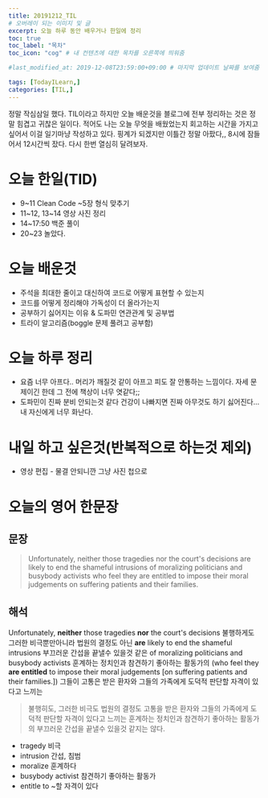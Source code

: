 ```yaml
---
title: 20191212_TIL
# 오버레이 되는 이미지 및 글
excerpt: 오늘 하루 동안 배우거나 한일에 정리
toc: true
toc_label: "목차"
toc_icon: "cog" # 내 컨텐츠에 대한 목차를 오른쪽에 띄워줌

#last_modified_at: 2019-12-08T23:59:00+09:00 # 마지막 업데이트 날짜를 보여줌

tags: [TodayILearn,]
categories: [TIL,]
---
```


정말 작심삼일 했다. TIL이라고 하지만 오늘 배운것을 블로그에 전부 정리하는 것은 정말 힘겹고 귀찮은 일이다. 적어도 나는 오늘 무엇을 배웠었는지 회고하는 시간을 가지고 싶어서 이걸 일기마냥 작성하고 있다. 핑계가 되겠지만 이틀간 정말 아팠다,, 8시에 잠들어서 12시간씩 잤다. 다시 한번 열심히 달려보자.

# 오늘 한일(TID)
* 9~11 Clean Code ~5장 형식 맞추기
* 11~12, 13~14 영상 사진 정리
* 14~17:50 백준 풀이
* 20~23 놀았다.

# 오늘 배운것
* 주석을 최대한 줄이고 대신하여 코드로 어떻게 표현할 수 있는지
* 코드를 어떻게 정리해야 가독성이 더 올라가는지
* 공부하기 싫어지는 이유 & 도파민 연관관계 및 공부법
* 트라이 알고리즘(boggle 문제 풀려고 공부함)

# 오늘 하루 정리
* 요즘 너무 아프다.. 머리가 깨질것 같이 아프고 피도 잘 안통하는 느낌이다. 자세 문제이긴 한데 그 전에 책상이 너무 엿같다;;
* 도파민이 진짜 분비 안되는것 같다 건강이 나빠지면 진짜 아무것도 하기 싫어진다... 내 자신에게 너무 화난다.

# 내일 하고 싶은것(반복적으로 하는것 제외)
* 영상 편집 - 물결 안되니깐 그냥 사진 첩으로

# 오늘의 영어 한문장

## 문장
> Unfortunately, neither those tragedies nor the court's decisions are likely to end the shameful intrusions of moralizing politicians and busybody activists who feel they are entitled to impose their moral judgements on suffering patients and their families.

## 해석
Unfortunately, **neither** those tragedies **nor** the court's decisions
불행하게도 그러한 비극뿐만아니라 법원의 결정도 아닌
 **are** likely to end the shameful intrusions
 부끄러운 간섭을 끝낼수 있을것 같은
 of moralizing politicians and busybody activists
훈계하는 정치인과 참견하기 좋아하는 활동가의
 (who feel they **are entitled** to impose their moral judgements [on suffering patients and their families.])
그들이 고통은 받은 환자와 그들의 가족에게 도덕적 판단할 자격이 있다고 느끼는

> 불행히도, 그러한 비극도 법원의 결정도 고통을 받은 환자와 그들의 가족에게 도덕적 판단할 자격이 있다고 느끼는 훈계하는 정치인과 참견하기 좋아하는 활동가의 부끄러운 간섭을 끝낼수 있을것 같지는 않다.

* tragedy 비극
* intrusion 간섭, 침범
* moralize 훈계하다
* busybody activist 참견하기 좋아하는 활동가
* entitle to ~할 자격이 있다